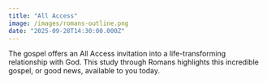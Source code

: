 ```yaml
---
title: "All Access"
image: /images/romans-outline.png
date: "2025-09-28T14:30:00.000Z"
---
```

The gospel offers an All Access invitation into a life-transforming relationship with God. This study through Romans highlights this incredible gospel, or good news, available to you today.

